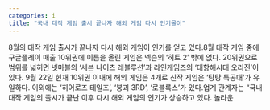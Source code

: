 ```yaml
---
categories: i
title: "국내 대작 게임 출시 끝나자 해외 게임 다시 인기몰이"
---
```

8월의 대작 게임 출시가 끝나자 다시 해외 게임이 인기를 얻고 있다.8월 대작 게임 중에 구글플레이 매출 10위권에 이름을 올린 게임은 넥슨의 ‘히트 2’ 밖에 없다. 20위권으로 범위를 넓히면 넷마블의 ‘세븐 나이츠 레볼루션’과 라인게임즈의 ‘대항해시대 오리진’이 있다. 9월 22일 현재 10위권 이내에 해외 게임은 4개로 신작 게임은 ‘탕탕 특공대’가 유일하다. 이외에는 ‘히어로즈 테일즈’, ‘붕괴 3RD’, ‘로블록스’가 있다.업계 관계자는 “국내 대작 게임의 출시가 끝난 이후 다시 해외 게임의 인기가 상승하고 있다. 놀라운
